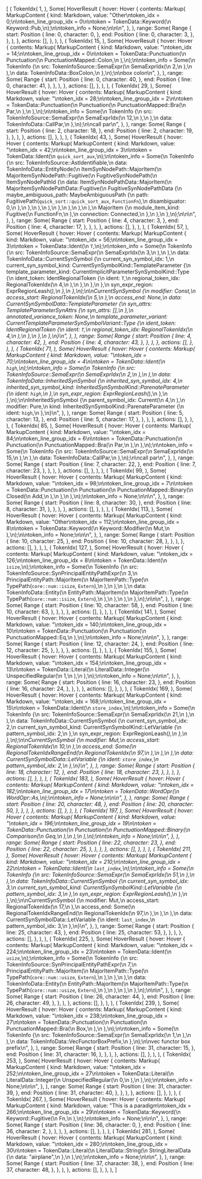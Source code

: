 [
    (
        TokenIdx(
            1,
        ),
        Some(
            HoverResult {
                hover: Hover {
                    contents: Markup(
                        MarkupContent {
                            kind: Markdown,
                            value: "Other\ntoken_idx = 0;\n\ntoken_line_group_idx = 0\n\ntoken = TokenData::Keyword(\n    Keyword::Pub,\n);\n\ntoken_info = None;\n\n\n",
                        },
                    ),
                    range: Some(
                        Range {
                            start: Position {
                                line: 0,
                                character: 0,
                            },
                            end: Position {
                                line: 0,
                                character: 3,
                            },
                        },
                    ),
                },
                actions: [],
            },
        ),
    ),
    (
        TokenIdx(
            15,
        ),
        Some(
            HoverResult {
                hover: Hover {
                    contents: Markup(
                        MarkupContent {
                            kind: Markdown,
                            value: "\ntoken_idx = 14;\n\ntoken_line_group_idx = 0\n\ntoken = TokenData::Punctuation(\n    Punctuation(\n        PunctuationMapped::Colon,\n    ),\n);\n\ntoken_info = Some(\n    TokenInfo {\n        src: TokenInfoSource::SemaExpr(\n            SemaExprIdx(\n                2,\n            ),\n        ),\n        data: TokenInfoData::BoxColon,\n    },\n);\n\nbox colon\n",
                        },
                    ),
                    range: Some(
                        Range {
                            start: Position {
                                line: 0,
                                character: 40,
                            },
                            end: Position {
                                line: 0,
                                character: 41,
                            },
                        },
                    ),
                },
                actions: [],
            },
        ),
    ),
    (
        TokenIdx(
            29,
        ),
        Some(
            HoverResult {
                hover: Hover {
                    contents: Markup(
                        MarkupContent {
                            kind: Markdown,
                            value: "\ntoken_idx = 28;\n\ntoken_line_group_idx = 2\n\ntoken = TokenData::Punctuation(\n    Punctuation(\n        PunctuationMapped::Bra(\n            Par,\n        ),\n    ),\n);\n\ntoken_info = Some(\n    TokenInfo {\n        src: TokenInfoSource::SemaExpr(\n            SemaExprIdx(\n                12,\n            ),\n        ),\n        data: TokenInfoData::CallPar,\n    },\n);\n\ncall par\n",
                        },
                    ),
                    range: Some(
                        Range {
                            start: Position {
                                line: 2,
                                character: 18,
                            },
                            end: Position {
                                line: 2,
                                character: 19,
                            },
                        },
                    ),
                },
                actions: [],
            },
        ),
    ),
    (
        TokenIdx(
            43,
        ),
        Some(
            HoverResult {
                hover: Hover {
                    contents: Markup(
                        MarkupContent {
                            kind: Markdown,
                            value: "\ntoken_idx = 42;\n\ntoken_line_group_idx = 3\n\ntoken = TokenData::Ident(\n    `quick_sort_aux`,\n);\n\ntoken_info = Some(\n    TokenInfo {\n        src: TokenInfoSource::AstIdentifiable,\n        data: TokenInfoData::EntityNode(\n            ItemSynNodePath::MajorItem(\n                MajorItemSynNodePath::Fugitive(\n                    FugitiveSynNodePath(\n                        ItemSynNodePathId {\n                            data: ItemSynNodePathData::MajorItem(\n                                MajorItemSynNodePathData::Fugitive(\n                                    FugitiveSynNodePathData {\n                                        maybe_ambiguous_path: MaybeAmbiguousPath {\n                                            path: FugitivePath(`quick_sort::quick_sort_aux`, `FunctionFn`),\n                                            disambiguator: 0,\n                                        },\n                                    },\n                                ),\n                            ),\n                        },\n                    ),\n                ),\n            ),\n            MajorItem {\n                module_item_kind: Fugitive(\n                    FunctionFn,\n                ),\n                connection: Connected,\n            },\n        ),\n    },\n);\n\n\n",
                        },
                    ),
                    range: Some(
                        Range {
                            start: Position {
                                line: 4,
                                character: 3,
                            },
                            end: Position {
                                line: 4,
                                character: 17,
                            },
                        },
                    ),
                },
                actions: [],
            },
        ),
    ),
    (
        TokenIdx(
            57,
        ),
        Some(
            HoverResult {
                hover: Hover {
                    contents: Markup(
                        MarkupContent {
                            kind: Markdown,
                            value: "\ntoken_idx = 56;\n\ntoken_line_group_idx = 3\n\ntoken = TokenData::Ident(\n    `T`,\n);\n\ntoken_info = Some(\n    TokenInfo {\n        src: TokenInfoSource::SemaExpr(\n            SemaExprIdx(\n                3,\n            ),\n        ),\n        data: TokenInfoData::CurrentSynSymbol {\n            current_syn_symbol_idx: 1,\n            current_syn_symbol_kind: CurrentSynSymbolKind::TemplateParameter {\n                template_parameter_kind: CurrentImplicitParameterSynSymbolKind::Type {\n                    ident_token: IdentRegionalToken {\n                        ident: `T`,\n                        regional_token_idx: RegionalTokenIdx(\n                            4,\n                        ),\n                    },\n                },\n            },\n            syn_expr_region: ExprRegionLeash(_),\n        },\n    },\n);\n\nCurrentSynSymbol {\n    modifier: Const,\n    access_start: RegionalTokenIdx(\n        5,\n    ),\n    access_end: None,\n    data: CurrentSynSymbolData::TemplateParameter {\n        syn_attrs: TemplateParameterSynAttrs {\n            syn_attrs: [],\n        },\n        annotated_variance_token: None,\n        template_parameter_variant: CurrentTemplateParameterSynSymbolVariant::Type {\n            ident_token: IdentRegionalToken {\n                ident: `T`,\n                regional_token_idx: RegionalTokenIdx(\n                    4,\n                ),\n            },\n        },\n    },\n}\n",
                        },
                    ),
                    range: Some(
                        Range {
                            start: Position {
                                line: 4,
                                character: 42,
                            },
                            end: Position {
                                line: 4,
                                character: 43,
                            },
                        },
                    ),
                },
                actions: [],
            },
        ),
    ),
    (
        TokenIdx(
            71,
        ),
        Some(
            HoverResult {
                hover: Hover {
                    contents: Markup(
                        MarkupContent {
                            kind: Markdown,
                            value: "\ntoken_idx = 70;\n\ntoken_line_group_idx = 4\n\ntoken = TokenData::Ident(\n    `high`,\n);\n\ntoken_info = Some(\n    TokenInfo {\n        src: TokenInfoSource::SemaExpr(\n            SemaExprIdx(\n                2,\n            ),\n        ),\n        data: TokenInfoData::InheritedSynSymbol {\n            inherited_syn_symbol_idx: 4,\n            inherited_syn_symbol_kind: InheritedSynSymbolKind::ParenateParameter {\n                ident: `high`,\n            },\n            syn_expr_region: ExprRegionLeash(_),\n        },\n    },\n);\n\nInheritedSynSymbol {\n    parent_symbol_idx: Current(\n        4,\n    ),\n    modifier: Pure,\n    kind: InheritedSynSymbolKind::ParenateParameter {\n        ident: `high`,\n    },\n}\n",
                        },
                    ),
                    range: Some(
                        Range {
                            start: Position {
                                line: 5,
                                character: 13,
                            },
                            end: Position {
                                line: 5,
                                character: 17,
                            },
                        },
                    ),
                },
                actions: [],
            },
        ),
    ),
    (
        TokenIdx(
            85,
        ),
        Some(
            HoverResult {
                hover: Hover {
                    contents: Markup(
                        MarkupContent {
                            kind: Markdown,
                            value: "\ntoken_idx = 84;\n\ntoken_line_group_idx = 6\n\ntoken = TokenData::Punctuation(\n    Punctuation(\n        PunctuationMapped::Bra(\n            Par,\n        ),\n    ),\n);\n\ntoken_info = Some(\n    TokenInfo {\n        src: TokenInfoSource::SemaExpr(\n            SemaExprIdx(\n                15,\n            ),\n        ),\n        data: TokenInfoData::CallPar,\n    },\n);\n\ncall par\n",
                        },
                    ),
                    range: Some(
                        Range {
                            start: Position {
                                line: 7,
                                character: 22,
                            },
                            end: Position {
                                line: 7,
                                character: 23,
                            },
                        },
                    ),
                },
                actions: [],
            },
        ),
    ),
    (
        TokenIdx(
            99,
        ),
        Some(
            HoverResult {
                hover: Hover {
                    contents: Markup(
                        MarkupContent {
                            kind: Markdown,
                            value: "\ntoken_idx = 98;\n\ntoken_line_group_idx = 7\n\ntoken = TokenData::Punctuation(\n    Punctuation(\n        PunctuationMapped::Binary(\n            Closed(\n                Add,\n            ),\n        ),\n    ),\n);\n\ntoken_info = None;\n\n\n",
                        },
                    ),
                    range: Some(
                        Range {
                            start: Position {
                                line: 8,
                                character: 30,
                            },
                            end: Position {
                                line: 8,
                                character: 31,
                            },
                        },
                    ),
                },
                actions: [],
            },
        ),
    ),
    (
        TokenIdx(
            113,
        ),
        Some(
            HoverResult {
                hover: Hover {
                    contents: Markup(
                        MarkupContent {
                            kind: Markdown,
                            value: "Other\ntoken_idx = 112;\n\ntoken_line_group_idx = 8\n\ntoken = TokenData::Keyword(\n    Keyword::Modifier(\n        Mut,\n    ),\n);\n\ntoken_info = None;\n\n\n",
                        },
                    ),
                    range: Some(
                        Range {
                            start: Position {
                                line: 10,
                                character: 25,
                            },
                            end: Position {
                                line: 10,
                                character: 28,
                            },
                        },
                    ),
                },
                actions: [],
            },
        ),
    ),
    (
        TokenIdx(
            127,
        ),
        Some(
            HoverResult {
                hover: Hover {
                    contents: Markup(
                        MarkupContent {
                            kind: Markdown,
                            value: "\ntoken_idx = 126;\n\ntoken_line_group_idx = 8\n\ntoken = TokenData::Ident(\n    `isize`,\n);\n\ntoken_info = Some(\n    TokenInfo {\n        src: TokenInfoSource::SynPrincipalEntityPathExpr(\n            3,\n            PrincipalEntityPath::MajorItem(\n                MajorItemPath::Type(\n                    TypePath(`core::num::isize`, `Extern`),\n                ),\n            ),\n        ),\n        data: TokenInfoData::Entity(\n            EntityPath::MajorItem(\n                MajorItemPath::Type(\n                    TypePath(`core::num::isize`, `Extern`),\n                ),\n            ),\n        ),\n    },\n);\n\n\n",
                        },
                    ),
                    range: Some(
                        Range {
                            start: Position {
                                line: 10,
                                character: 58,
                            },
                            end: Position {
                                line: 10,
                                character: 63,
                            },
                        },
                    ),
                },
                actions: [],
            },
        ),
    ),
    (
        TokenIdx(
            141,
        ),
        Some(
            HoverResult {
                hover: Hover {
                    contents: Markup(
                        MarkupContent {
                            kind: Markdown,
                            value: "\ntoken_idx = 140;\n\ntoken_line_group_idx = 10\n\ntoken = TokenData::Punctuation(\n    Punctuation(\n        PunctuationMapped::Eq,\n    ),\n);\n\ntoken_info = None;\n\n\n",
                        },
                    ),
                    range: Some(
                        Range {
                            start: Position {
                                line: 12,
                                character: 24,
                            },
                            end: Position {
                                line: 12,
                                character: 25,
                            },
                        },
                    ),
                },
                actions: [],
            },
        ),
    ),
    (
        TokenIdx(
            155,
        ),
        Some(
            HoverResult {
                hover: Hover {
                    contents: Markup(
                        MarkupContent {
                            kind: Markdown,
                            value: "\ntoken_idx = 154;\n\ntoken_line_group_idx = 13\n\ntoken = TokenData::Literal(\n    LiteralData::Integer(\n        UnspecifiedRegular(\n            1,\n        ),\n    ),\n);\n\ntoken_info = None;\n\n\n",
                        },
                    ),
                    range: Some(
                        Range {
                            start: Position {
                                line: 16,
                                character: 23,
                            },
                            end: Position {
                                line: 16,
                                character: 24,
                            },
                        },
                    ),
                },
                actions: [],
            },
        ),
    ),
    (
        TokenIdx(
            169,
        ),
        Some(
            HoverResult {
                hover: Hover {
                    contents: Markup(
                        MarkupContent {
                            kind: Markdown,
                            value: "\ntoken_idx = 168;\n\ntoken_line_group_idx = 15\n\ntoken = TokenData::Ident(\n    `store_index`,\n);\n\ntoken_info = Some(\n    TokenInfo {\n        src: TokenInfoSource::SemaExpr(\n            SemaExprIdx(\n                21,\n            ),\n        ),\n        data: TokenInfoData::CurrentSynSymbol {\n            current_syn_symbol_idx: 2,\n            current_syn_symbol_kind: CurrentSynSymbolKind::LetVariable {\n                pattern_symbol_idx: 2,\n            },\n            syn_expr_region: ExprRegionLeash(_),\n        },\n    },\n);\n\nCurrentSynSymbol {\n    modifier: Mut,\n    access_start: RegionalTokenIdx(\n        10,\n    ),\n    access_end: Some(\n        RegionalTokenIdxRangeEnd(\n            RegionalTokenIdx(\n                97,\n            ),\n        ),\n    ),\n    data: CurrentSynSymbolData::LetVariable {\n        ident: `store_index`,\n        pattern_symbol_idx: 2,\n    },\n}\n",
                        },
                    ),
                    range: Some(
                        Range {
                            start: Position {
                                line: 18,
                                character: 12,
                            },
                            end: Position {
                                line: 18,
                                character: 23,
                            },
                        },
                    ),
                },
                actions: [],
            },
        ),
    ),
    (
        TokenIdx(
            183,
        ),
        Some(
            HoverResult {
                hover: Hover {
                    contents: Markup(
                        MarkupContent {
                            kind: Markdown,
                            value: "\ntoken_idx = 182;\n\ntoken_line_group_idx = 17\n\ntoken = TokenData::WordOpr(\n    WordOpr::As,\n);\n\ntoken_info = None;\n\n\n",
                        },
                    ),
                    range: Some(
                        Range {
                            start: Position {
                                line: 20,
                                character: 48,
                            },
                            end: Position {
                                line: 20,
                                character: 50,
                            },
                        },
                    ),
                },
                actions: [],
            },
        ),
    ),
    (
        TokenIdx(
            197,
        ),
        Some(
            HoverResult {
                hover: Hover {
                    contents: Markup(
                        MarkupContent {
                            kind: Markdown,
                            value: "\ntoken_idx = 196;\n\ntoken_line_group_idx = 19\n\ntoken = TokenData::Punctuation(\n    Punctuation(\n        PunctuationMapped::Binary(\n            Comparison(\n                Geq,\n            ),\n        ),\n    ),\n);\n\ntoken_info = None;\n\n\n",
                        },
                    ),
                    range: Some(
                        Range {
                            start: Position {
                                line: 22,
                                character: 23,
                            },
                            end: Position {
                                line: 22,
                                character: 25,
                            },
                        },
                    ),
                },
                actions: [],
            },
        ),
    ),
    (
        TokenIdx(
            211,
        ),
        Some(
            HoverResult {
                hover: Hover {
                    contents: Markup(
                        MarkupContent {
                            kind: Markdown,
                            value: "\ntoken_idx = 210;\n\ntoken_line_group_idx = 22\n\ntoken = TokenData::Ident(\n    `last_index`,\n);\n\ntoken_info = Some(\n    TokenInfo {\n        src: TokenInfoSource::SemaExpr(\n            SemaExprIdx(\n                51,\n            ),\n        ),\n        data: TokenInfoData::CurrentSynSymbol {\n            current_syn_symbol_idx: 3,\n            current_syn_symbol_kind: CurrentSynSymbolKind::LetVariable {\n                pattern_symbol_idx: 3,\n            },\n            syn_expr_region: ExprRegionLeash(_),\n        },\n    },\n);\n\nCurrentSynSymbol {\n    modifier: Mut,\n    access_start: RegionalTokenIdx(\n        17,\n    ),\n    access_end: Some(\n        RegionalTokenIdxRangeEnd(\n            RegionalTokenIdx(\n                97,\n            ),\n        ),\n    ),\n    data: CurrentSynSymbolData::LetVariable {\n        ident: `last_index`,\n        pattern_symbol_idx: 3,\n    },\n}\n",
                        },
                    ),
                    range: Some(
                        Range {
                            start: Position {
                                line: 25,
                                character: 43,
                            },
                            end: Position {
                                line: 25,
                                character: 53,
                            },
                        },
                    ),
                },
                actions: [],
            },
        ),
    ),
    (
        TokenIdx(
            225,
        ),
        Some(
            HoverResult {
                hover: Hover {
                    contents: Markup(
                        MarkupContent {
                            kind: Markdown,
                            value: "\ntoken_idx = 224;\n\ntoken_line_group_idx = 23\n\ntoken = TokenData::Ident(\n    `usize`,\n);\n\ntoken_info = Some(\n    TokenInfo {\n        src: TokenInfoSource::SynPrincipalEntityPathExpr(\n            7,\n            PrincipalEntityPath::MajorItem(\n                MajorItemPath::Type(\n                    TypePath(`core::num::usize`, `Extern`),\n                ),\n            ),\n        ),\n        data: TokenInfoData::Entity(\n            EntityPath::MajorItem(\n                MajorItemPath::Type(\n                    TypePath(`core::num::usize`, `Extern`),\n                ),\n            ),\n        ),\n    },\n);\n\n\n",
                        },
                    ),
                    range: Some(
                        Range {
                            start: Position {
                                line: 26,
                                character: 44,
                            },
                            end: Position {
                                line: 26,
                                character: 49,
                            },
                        },
                    ),
                },
                actions: [],
            },
        ),
    ),
    (
        TokenIdx(
            239,
        ),
        Some(
            HoverResult {
                hover: Hover {
                    contents: Markup(
                        MarkupContent {
                            kind: Markdown,
                            value: "\ntoken_idx = 238;\n\ntoken_line_group_idx = 27\n\ntoken = TokenData::Punctuation(\n    Punctuation(\n        PunctuationMapped::Bra(\n            Box,\n        ),\n    ),\n);\n\ntoken_info = Some(\n    TokenInfo {\n        src: TokenInfoSource::SemaExpr(\n            SemaExprIdx(\n                1,\n            ),\n        ),\n        data: TokenInfoData::VecFunctorBoxPrefix,\n    },\n);\n\nvec functor box prefix\n",
                        },
                    ),
                    range: Some(
                        Range {
                            start: Position {
                                line: 31,
                                character: 15,
                            },
                            end: Position {
                                line: 31,
                                character: 16,
                            },
                        },
                    ),
                },
                actions: [],
            },
        ),
    ),
    (
        TokenIdx(
            253,
        ),
        Some(
            HoverResult {
                hover: Hover {
                    contents: Markup(
                        MarkupContent {
                            kind: Markdown,
                            value: "\ntoken_idx = 252;\n\ntoken_line_group_idx = 27\n\ntoken = TokenData::Literal(\n    LiteralData::Integer(\n        UnspecifiedRegular(\n            0,\n        ),\n    ),\n);\n\ntoken_info = None;\n\n\n",
                        },
                    ),
                    range: Some(
                        Range {
                            start: Position {
                                line: 31,
                                character: 39,
                            },
                            end: Position {
                                line: 31,
                                character: 40,
                            },
                        },
                    ),
                },
                actions: [],
            },
        ),
    ),
    (
        TokenIdx(
            267,
        ),
        Some(
            HoverResult {
                hover: Hover {
                    contents: Markup(
                        MarkupContent {
                            kind: Markdown,
                            value: "This is a paradigm\ntoken_idx = 266;\n\ntoken_line_group_idx = 29\n\ntoken = TokenData::Keyword(\n    Keyword::Fugitive(\n        Fn,\n    ),\n);\n\ntoken_info = None;\n\n\n",
                        },
                    ),
                    range: Some(
                        Range {
                            start: Position {
                                line: 36,
                                character: 0,
                            },
                            end: Position {
                                line: 36,
                                character: 2,
                            },
                        },
                    ),
                },
                actions: [],
            },
        ),
    ),
    (
        TokenIdx(
            281,
        ),
        Some(
            HoverResult {
                hover: Hover {
                    contents: Markup(
                        MarkupContent {
                            kind: Markdown,
                            value: "\ntoken_idx = 280;\n\ntoken_line_group_idx = 30\n\ntoken = TokenData::Literal(\n    LiteralData::String(\n        StringLiteralData {\n            data: \"airplane\",\n        },\n    ),\n);\n\ntoken_info = None;\n\n\n",
                        },
                    ),
                    range: Some(
                        Range {
                            start: Position {
                                line: 37,
                                character: 38,
                            },
                            end: Position {
                                line: 37,
                                character: 48,
                            },
                        },
                    ),
                },
                actions: [],
            },
        ),
    ),
]